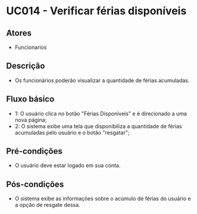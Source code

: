 # UC014 - Verificar férias disponíveis
## Atores
- Funcionarios
## Descrição
- Os funcionários poderão visualizar a quantidade de férias acumuladas.
## Fluxo básico   
- 1: O usuário clica no botão "Férias Disponíveis" e é direcionado a uma nova página;
- 2: O sistema exibe uma tela que disponibiliza a quantidade de férias acumuladas pelo usuário e o botão "resgatar";
## Pré-condições
- O usuário deve estar logado em sua conta.
## Pós-condições
- O sistema exibe as informações sobre o acúmulo de férias do usuário e a opção de resgate dessa.

